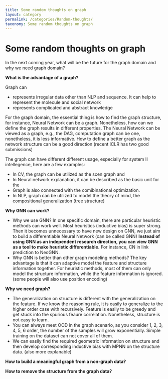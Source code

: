 ```yaml
---
title: Some random thoughts on graph
layout: category
permalink: /categories/Random-thoughts/
taxonomy: Some random thoughts on graph
---
```


# Some random thoughts on graph

In the next coming year, what will be the future for the graph domain and why we need graph domain?



**What is the advantage of a graph?**

Graph can 

- represents irregular data other than NLP and sequence. It can help to represent the molecule and social network
- represents complicated and abstract knowledge



For the graph domain, the essential thing is how to find the graph structure, for instance, Neural Network can be a graph. Nonetheless, how can we define the graph results in different properties. The Neural Network can be viewed as a graph, e.g., the DAG, computation graph can be one, nonetheless, it is less informative. How to define a better graph as the network structure can be a good direction (recent ICLR has two good submissions)



The graph can have different different usage, especially for system II intellegence, here are a few examples:

- In CV, the graph can be utilized as the scen graph and 
- In Neural network explanation, it can be described as the basic unit for the 
- Graph is also connected with the comibinational optimization.
- In NLP, graph can be utilized to model the theory of mind, the compositional generalization (tree structure)



**Why GNN can work?**

- Why we use GNN?
  In one specific domain, there are particular heuristic methods can work well. Most heuristics (inductive bias) is super strong. Then it becomes unnecessary to have new design on GNN, we just aim to build a differentiable Neural Network (can be called GNN)
  **Instead of using GNN as an independent research direction, you can view GNN as a tool to make heuristic differentiable.** For instance, CN in link prediction to NeoGNN. 
- Why GNN is better than other graph modeling methods? 
  The key advantage is that it can adaptive model the feature and structure information together. For heuristic methods, most of them can only model the structure information, while the feature information is ignored.   (some people will also use position encoding)



**Why we need graph?**

- The generalization on structure is different with the generalization on the feature. If we know the reasoning rule, it is easily to generalize to the higher order case with recursively. Feature is easily to be greedy and get stuck into the spurious feaure correlation. Nonetheless, structure is not easy to learn. 
- You can always meet OOD in the graph scenario, as you consider 1, 2, 3, 4, 5, 6 order, the number of the samples will grow exponentially. Simple training on the dataset can not cover all of them.  
- We can easily find the required geometric information on structure and then develop corresponding inductive bias with MPNN on the structure data.   (also more explanable) 



**How to build a meaningful graph from a non-graph data?**



**How to remove the structure from the graph data?**











